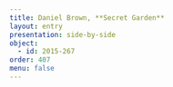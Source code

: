 ```yaml
---
title: Daniel Brown, **Secret Garden**
layout: entry
presentation: side-by-side
object:
  - id: 2015-267
order: 407
menu: false
---
```


